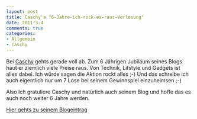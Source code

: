 ```yaml
--- 
layout: post
title: Caschy's "6-Jahre-ich-rock-es-raus-Verlosung"
date: 2011-3-4
comments: true
categories: 
- Allgemein
- caschy
---
```

Bei <a href="http://www.stadt-bremerhaven.de/" target="_blank">Caschy</a> gehts gerade voll ab. Zum 6 Jährigen Jubiläum seines Blogs haut er ziemlich viele Preise raus. Von Technik, Lifstyle und Gadgets ist alles dabei. Ich würde sagen die Aktion rockt alles ;-) Und das schreibe ich auch eigentlich nur um 7 Lose bei seinem Gewinnspiel einzuheimsen ;-)

Also Ich gratuliere Caschy und natürlich auch seinem Blog und hoffe das es auch noch weiter 6 Jahre werden.

<a href="http://stadt-bremerhaven.de/die-6-jahre-ich-rock-es-raus-verlosung" target="_blank">Hier gehts zu seinem Blogeintrag</a>
